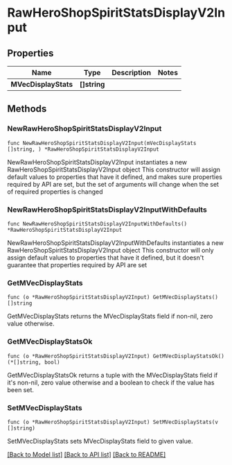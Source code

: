 # RawHeroShopSpiritStatsDisplayV2Input

## Properties

Name | Type | Description | Notes
------------ | ------------- | ------------- | -------------
**MVecDisplayStats** | **[]string** |  | 

## Methods

### NewRawHeroShopSpiritStatsDisplayV2Input

`func NewRawHeroShopSpiritStatsDisplayV2Input(mVecDisplayStats []string, ) *RawHeroShopSpiritStatsDisplayV2Input`

NewRawHeroShopSpiritStatsDisplayV2Input instantiates a new RawHeroShopSpiritStatsDisplayV2Input object
This constructor will assign default values to properties that have it defined,
and makes sure properties required by API are set, but the set of arguments
will change when the set of required properties is changed

### NewRawHeroShopSpiritStatsDisplayV2InputWithDefaults

`func NewRawHeroShopSpiritStatsDisplayV2InputWithDefaults() *RawHeroShopSpiritStatsDisplayV2Input`

NewRawHeroShopSpiritStatsDisplayV2InputWithDefaults instantiates a new RawHeroShopSpiritStatsDisplayV2Input object
This constructor will only assign default values to properties that have it defined,
but it doesn't guarantee that properties required by API are set

### GetMVecDisplayStats

`func (o *RawHeroShopSpiritStatsDisplayV2Input) GetMVecDisplayStats() []string`

GetMVecDisplayStats returns the MVecDisplayStats field if non-nil, zero value otherwise.

### GetMVecDisplayStatsOk

`func (o *RawHeroShopSpiritStatsDisplayV2Input) GetMVecDisplayStatsOk() (*[]string, bool)`

GetMVecDisplayStatsOk returns a tuple with the MVecDisplayStats field if it's non-nil, zero value otherwise
and a boolean to check if the value has been set.

### SetMVecDisplayStats

`func (o *RawHeroShopSpiritStatsDisplayV2Input) SetMVecDisplayStats(v []string)`

SetMVecDisplayStats sets MVecDisplayStats field to given value.



[[Back to Model list]](../README.md#documentation-for-models) [[Back to API list]](../README.md#documentation-for-api-endpoints) [[Back to README]](../README.md)


